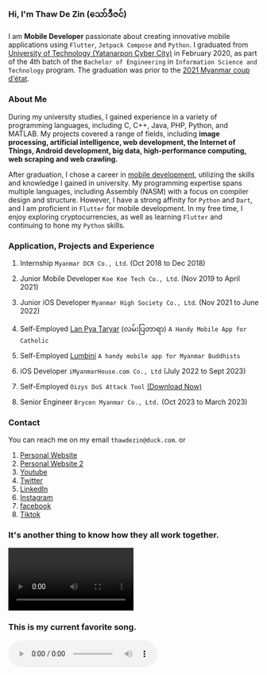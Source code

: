 ### Hi, I'm **Thaw De Zin** (​သော်ဒီဇင်)

I am **Mobile Developer** passionate about creating innovative mobile applications using `Flutter`, `Jetpack Compose` and `Python`. I graduated from [University of Technology (Yatanarpon Cyber City)](https://en.wikipedia.org/wiki/University_of_Technology,_Yadanabon_Cyber_City) in February 2020, as part of the 4th batch of the `Bachelor of Engineering` in `Information Science and Technology` program. The graduation was prior to the [2021 Myanmar coup d'état](https://en.wikipedia.org/wiki/2021_Myanmar_coup_d%27%C3%A9tat).

### About Me

During my university studies, I gained experience in a variety of programming languages, including C, C++, Java, PHP, Python, and MATLAB. My projects covered a range of fields, including **image processing, artificial intelligence, web development, the Internet of Things, Android development, big data, high-performance computing, web scraping and web crawling.**

After graduation, I chose a career in [mobile development](https://www.linkedin.com/in/thawdezin/), utilizing the skills and knowledge I gained in university. My programming expertise spans multiple languages, including Assembly (NASM) with a focus on compiler design and structure. However, I have a strong affinity for `Python` and `Dart`, and I am proficient in `Flutter` for mobile development. In my free time, I enjoy exploring cryptocurrencies, as well as learning `Flutter` and continuing to hone my `Python` skills.

### Application, Projects and Experience

1. Internship
  `Myanmar DCR Co., Ltd`. (Oct 2018 to Dec 2018)
  
2. Junior Mobile Developer
  `Koe Koe Tech Co., Ltd`. (Nov 2019 to April 2021)
  
3. Junior iOS Developer
  `Myanmar High Society Co., Ltd`. (Nov 2021 to June 2022)

4. Self-Employed
  [Lan Pya Taryar](https://play.google.com/store/apps/details?id=com.thawdezin.lanpyataryar) (လမ်းပြတာရာ)
  `A Handy Mobile App for Catholic`

5. Self-Employed
  [Lumbini](https://play.google.com/store/apps/details?id=com.thawdezin.lumbini)
  `A handy mobile app for Myanmar Buddhists`
  
6. iOS Developer
  `iMyanmarHouse.com Co., Ltd` (July 2022 to Sept 2023)
  
7. Self-Employed `Oizys DoS Attack Tool`
  [(Download Now)](https://oizystool.netlify.app)

8. Senior Engineer
  `Brycen Myanmar Co., Ltd.` (Oct 2023 to March 2023)
  

### Contact

You can reach me on my email `thawdezin@duck.com`. or

1. [Personal Website](https://thawdezin.web.app)
2. [Personal Website 2](https://thawdezin.netlify.app)
3. [Youtube](https://youtube.com/@thawdezin) 
4. [Twitter](https://twitter.com/thawdezin25)
5. [LinkedIn](https://www.linkedin.com/in/thawdezin/)
6. [Instagram](https://www.instagram.com/thawdezin/)
7. [facebook](https://www.facebook.com/thawdezin/)
8. [Tiktok](https://www.tiktok.com/@thawdezin/)


### It's another thing to know how they all work together.

<video src="video.mp4" width="50%" height="auto" controls preload autoplay></video>

### This is my current favorite song.

<audio src="kmt400.mp3" controls preload autoplay></audio>

